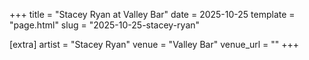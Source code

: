 +++
title = "Stacey Ryan at Valley Bar"
date = 2025-10-25
template = "page.html"
slug = "2025-10-25-stacey-ryan"

[extra]
artist = "Stacey Ryan"
venue = "Valley Bar"
venue_url = ""
+++

